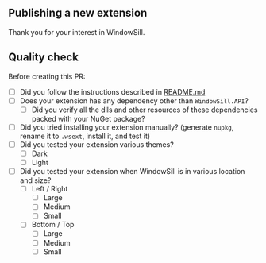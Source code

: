 <!--- Please provide a general summary of your changes in the title above -->

## Publishing a new extension

Thank you for your interest in WindowSill.

## Quality check

Before creating this PR:

- [ ] Did you follow the instructions described in [README.md](https://github.com/WindowSill-app/WindowSill-Extensions-Pkgs?tab=readme-ov-file#how-to-publish-a-new-extension-for-windowsill)
- [ ] Does your extension has any dependency other than `WindowSill.API`?
  - [ ] Did you verify all the dlls and other resources of these dependencies packed with your NuGet package?
- [ ] Did you tried installing your extension manually? (generate `nupkg`, rename it to `.wsext`, install it, and test it)
- [ ] Did you tested your extension various themes?
   - [ ] Dark
   - [ ] Light
- [ ] Did you tested your extension when WindowSill is in various location and size?
    - [ ] Left / Right
        - [ ] Large
        - [ ] Medium
        - [ ] Small
    - [ ] Bottom / Top
        - [ ] Large
        - [ ] Medium
        - [ ] Small
